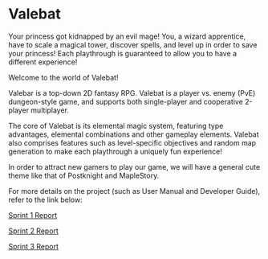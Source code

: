 # Valebat
Your princess got kidnapped by an evil mage! You, a wizard apprentice, have to scale a magical tower, discover spells, and level up in order to save your princess! Each playthrough is guaranteed to allow you to have a different experience!

Welcome to the world of Valebat!

Valebar is a top-down 2D fantasy RPG. Valebat is a player vs. enemy (PvE) dungeon-style game, and supports both single-player and cooperative 2-player multiplayer.

The core of Valebat is its elemental magic system, featuring type advantages, elemental combinations and other gameplay elements. Valebat also comprises features such as level-specific objectives and random map generation to make each playthrough a uniquely fun experience!

In order to attract new gamers to play our game, we will have a general cute theme like that of Postknight and MapleStory.

For more details on the project (such as User Manual and Developer Guide), refer to the link below:

[Sprint 1 Report](https://docs.google.com/document/d/1LLQdVi_wBOLhBQ3wf7fYQWbOCiH3bqT03xRqWQhDvFs/edit?usp=sharing)

[Sprint 2 Report](https://docs.google.com/document/d/1mvv-wX_vBnfLjolfX2s0Bn4EAO0h3VMZNcOvfyikAZk/edit?usp=sharing)

[Sprint 3 Report](https://docs.google.com/document/d/17rlpbXiQMqF25GiVV9uIu03-cyRXOizGqc-THhGEkoU/edit?usp=sharing)

